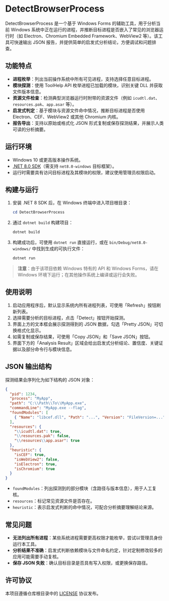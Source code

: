 # DetectBrowserProcess

DetectBrowserProcess 是一个基于 Windows Forms 的辅助工具，用于分析当前 Windows 系统中正在运行的进程，并推断目标进程是否嵌入了常见的浏览器运行时（如 Electron、Chromium Embedded Framework、WebView2 等）。该工具可快速输出 JSON 报告，并提供简单的启发式分析结论，方便调试和问题排查。

## 功能特点

- **进程枚举**：列出当前操作系统中所有可见进程，支持选择任意目标进程。
- **模块探测**：使用 ToolHelp API 枚举进程已加载的模块，识别关键 DLL 并获取文件版本信息。
- **资源文件检查**：检测典型浏览器运行时附带的资源文件（例如 `icudtl.dat`、`resources.pak`、`app.asar` 等）。
- **启发式判定**：基于模块与资源文件命中情况，推断目标进程是否使用 Electron、CEF、WebView2 或其他 Chromium 内核。
- **报告导出**：支持以原始或格式化 JSON 形式复制或保存探测结果，并展示人类可读的分析摘要。

## 运行环境

- Windows 10 或更高版本操作系统。
- [.NET 8.0 SDK](https://dotnet.microsoft.com/zh-cn/download)（需支持 `net8.0-windows` 目标框架）。
- 运行时需要具有访问目标进程及其模块的权限，建议使用管理员权限启动。

## 构建与运行

1. 安装 .NET 8 SDK 后，在 Windows 终端中进入项目根目录：
   ```powershell
   cd DetectBrowserProcess
   ```
2. 通过 `dotnet build` 构建项目：
   ```powershell
   dotnet build
   ```
3. 构建成功后，可使用 `dotnet run` 直接运行，或在 `bin/Debug/net8.0-windows/` 中找到生成的可执行文件：
   ```powershell
   dotnet run
   ```

> **注意**：由于该项目依赖 Windows 特有的 API 和 Windows Forms，请在 Windows 环境下运行；在其他操作系统上编译或运行会失败。

## 使用说明

1. 启动应用程序后，默认显示系统内所有进程列表，可使用「Refresh」按钮刷新列表。
2. 选择需要分析的目标进程，点击「Detect」按钮开始探测。
3. 界面上方的文本框会展示探测得到的 JSON 数据，勾选「Pretty JSON」可切换格式化显示。
4. 如需复制或保存结果，可使用「Copy JSON」和「Save JSON」按钮。
5. 界面下方的「Analysis Result」区域会给出启发式分析结论、置信度、关键证据以及部分命令行与模块信息。

## JSON 输出结构

探测结果会序列化为如下结构的 JSON 对象：

```json
{
  "pid": 1234,
  "process": "MyApp",
  "path": "C:\\Path\\To\\MyApp.exe",
  "commandLine": "MyApp.exe --flag",
  "foundModules": [
    { "Name": "libcef.dll", "Path": "...", "Version": "FileVersion=..." }
  ],
  "resources": {
    "\\icudtl.dat": true,
    "\\resources.pak": false,
    "\\resources\\app.asar": true
  },
  "heuristic": {
    "isCEF": true,
    "isWebView2": false,
    "isElectron": true,
    "isChromium": true
  }
}
```

- `foundModules`：列出探测到的部分模块（含路径与版本信息），用于人工复核。
- `resources`：标记常见资源文件是否存在。
- `heuristic`：表示启发式判断的命中情况，可配合分析摘要理解结论来源。

## 常见问题

- **无法列出所有进程**：某些系统进程需要更高权限才能枚举，尝试以管理员身份运行本工具。
- **分析结果不准确**：启发式判断依赖模块与文件命名约定，针对定制修改较多的应用可能需要手动复核。
- **保存 JSON 失败**：确认目标目录是否具有写入权限，或更换保存路径。

## 许可协议

本项目遵循仓库根目录中的 [LICENSE](../LICENSE) 协议发布。
